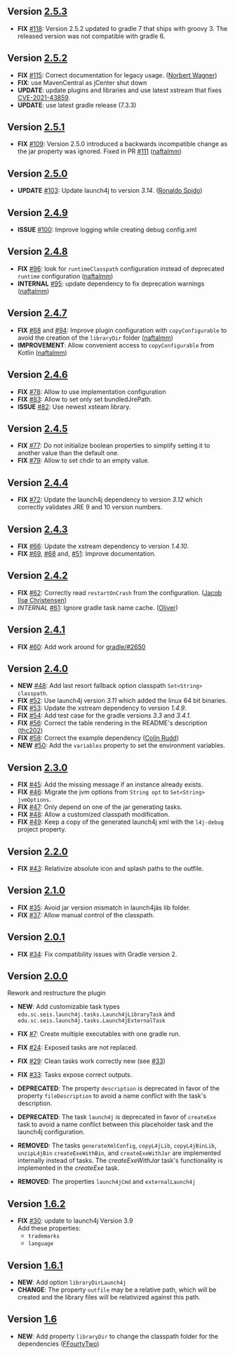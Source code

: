 ## Version [2.5.3](https://github.com/TheBoegl/gradle-launch4j/releases/tag/v2.5.3)
- **FIX** [#118](https://github.com/TheBoegl/gradle-launch4j/issues/118): Version 2.5.2 updated to gradle 7 that ships with groovy 3. The released version was not compatible with gradle 6.

## Version [2.5.2](https://github.com/TheBoegl/gradle-launch4j/releases/tag/v2.5.2)
- **FIX** [#115](https://github.com/TheBoegl/gradle-launch4j/pull/115): Correct documentation for legacy usage. ([Norbert Wagner](https://github.com/streuspeicher))
- **FIX**: use MavenCentral as jCenter shut down
- **UPDATE**: update plugins and libraries and use latest xstream that fixes [CVE-2021-43859](https://www.opencve.io/cve/CVE-2021-43859).
- **UPDATE**: use latest gradle release (7.3.3)

## Version [2.5.1](https://github.com/TheBoegl/gradle-launch4j/releases/tag/v2.5.1)
- **FIX** [#109](https://github.com/TheBoegl/gradle-launch4j/issues/109): Version 2.5.0 introduced a backwards incompatible change as the jar property was ignored. Fixed in PR [#111](https://github.com/TheBoegl/gradle-launch4j/pull/111) ([naftalmm](https://github.com/naftalmm))

## Version [2.5.0](https://github.com/TheBoegl/gradle-launch4j/releases/tag/v2.5.0)
- **UPDATE** [#103](https://github.com/TheBoegl/gradle-launch4j/issues/103): Update launch4j to version _3.14_. ([Ronaldo Spido](https://github.com/rspido))

## Version [2.4.9](https://github.com/TheBoegl/gradle-launch4j/releases/tag/v2.4.9)
- **ISSUE** [#100](https://github.com/TheBoegl/gradle-launch4j/issues/100): Improve logging while creating debug config.xml 

## Version [2.4.8](https://github.com/TheBoegl/gradle-launch4j/releases/tag/v2.4.8)
- **FIX** [#96](https://github.com/TheBoegl/gradle-launch4j/pull/96): look for `runtimeClasspath` configuration instead of deprecated `runtime` configuration ([naftalmm](https://github.com/naftalmm)) 
- **INTERNAL** [#95](https://github.com/TheBoegl/gradle-launch4j/pull/95): update dependency to fix deprecation warnings ([naftalmm](https://github.com/naftalmm))

## Version [2.4.7](https://github.com/TheBoegl/gradle-launch4j/releases/tag/v2.4.7)
- **FIX** [#68](https://github.com/TheBoegl/gradle-launch4j/issues/68) and [#94](https://github.com/TheBoegl/gradle-launch4j/pull/94): Improve plugin configuration with `copyConfigurable` to avoid the creation of the `libraryDir` folder ([naftalmm](https://github.com/naftalmm))
- **IMPROVEMENT**: Allow convenient access to `copyConfigurable` from Kotlin ([naftalmm](https://github.com/naftalmm))

## Version [2.4.6](https://github.com/TheBoegl/gradle-launch4j/releases/tag/v2.4.6)
- **FIX** [#78](https://github.com/TheBoegl/gradle-launch4j/issues/78): Allow to use implementation configuration
- **FIX** [#83](https://github.com/TheBoegl/gradle-launch4j/issues/83): Allow to set only set bundledJrePath.
- **ISSUE** [#82](https://github.com/TheBoegl/gradle-launch4j/issues/82): Use newest xsteam library.

## Version [2.4.5](https://github.com/TheBoegl/gradle-launch4j/releases/tag/v2.4.5)
- **FIX** [#77](https://github.com/TheBoegl/gradle-launch4j/issues/77): Do not initialize boolean properties to simplify setting it to another value than the default one.
- **FIX** [#79](https://github.com/TheBoegl/gradle-launch4j/issues/79): Allow to set chdir to an empty value.

## Version [2.4.4](https://github.com/TheBoegl/gradle-launch4j/releases/tag/v2.4.4)
- **FIX** [#72](https://github.com/TheBoegl/gradle-launch4j/issues/72): Update the launch4j dependency to version _3.12_ which correctly validates JRE 9 and 10 version numbers.

## Version [2.4.3](https://github.com/TheBoegl/gradle-launch4j/releases/tag/v2.4.3)
- **FIX** [#66](https://github.com/TheBoegl/gradle-launch4j/issues/66): Update the xstream dependency to version _1.4.10_.
- **FIX** [#69](https://github.com/TheBoegl/gradle-launch4j/issues/69), [#68](https://github.com/TheBoegl/gradle-launch4j/issues/68) and, [#51](https://github.com/TheBoegl/gradle-launch4j/issues/51): Improve documentation.

## Version [2.4.2](https://github.com/TheBoegl/gradle-launch4j/releases/tag/v2.4.2)
- **FIX** [#62](https://github.com/TheBoegl/gradle-launch4j/issues/62): Correctly read `restartOnCrash` from the configuration. ([Jacob Ilsø Christensen](https://github.com/jacobilsoe))
- *INTERNAL* [#61](https://github.com/TheBoegl/gradle-launch4j/issues/61): Ignore gradle task name cache. ([Oliver](https://github.com/obearn))

## Version [2.4.1](https://github.com/TheBoegl/gradle-launch4j/releases/tag/v2.4.1)
- **FIX** [#60](https://github.com/TheBoegl/gradle-launch4j/issues/60): Add work around for [gradle/#2650](https://github.com/gradle/gradle/issues/2650)
## Version [2.4.0](https://github.com/TheBoegl/gradle-launch4j/releases/tag/v2.4.0)
- **NEW** [#48](https://github.com/TheBoegl/gradle-launch4j/issues/48): Add last resort fallback option classpath `Set<String> classpath`.
- **FIX** [#52](https://github.com/TheBoegl/gradle-launch4j/issues/52): Use launch4j version _3.11_ which added the linux 64 bit binaries.
- **FIX** [#53](https://github.com/TheBoegl/gradle-launch4j/issues/53): Update the xstream dependency to version _1.4.9_.
- **FIX** [#54](https://github.com/TheBoegl/gradle-launch4j/issues/54): Add test case for the gradle versions _3.3_ and _3.4.1_.
- **FIX** [#56](https://github.com/TheBoegl/gradle-launch4j/issues/56): Correct the table rendering in the README's description ([thc202](https://github.com/thc202))
- **FIX** [#58](https://github.com/TheBoegl/gradle-launch4j/issues/58): Correct the example dependency ([Colin Rudd](https://github.com/cnrudd))
- **NEW** [#50](https://github.com/TheBoegl/gradle-launch4j/issues/59): Add the `variables` property to set the environment variables.

## Version [2.3.0](https://github.com/TheBoegl/gradle-launch4j/releases/tag/v2.3.0)
- **FIX** [#45](https://github.com/TheBoegl/gradle-launch4j/issues/45): Add the missing message if an instance already exists.
- **FIX** [#46](https://github.com/TheBoegl/gradle-launch4j/issues/46): Migrate the jvm options from `String opt` to `Set<String> jvmOptions`.
- **FIX** [#47](https://github.com/TheBoegl/gradle-launch4j/issues/47): Only depend on one of the jar generating tasks.
- **FIX** [#48](https://github.com/TheBoegl/gradle-launch4j/issues/48): Allow a customized classpath modification.
- **FIX** [#49](https://github.com/TheBoegl/gradle-launch4j/issues/49): Keep a copy of the generated launch4j xml with the `l4j-debug` project property.

## Version [2.2.0](https://github.com/TheBoegl/gradle-launch4j/releases/tag/v2.2.0)
- **FIX** [#43](https://github.com/TheBoegl/gradle-launch4j/issues/43): Relativize absolute icon and splash paths to the outfile.

## Version [2.1.0](https://github.com/TheBoegl/gradle-launch4j/releases/tag/v2.1.0)
- **FIX** [#35](https://github.com/TheBoegl/gradle-launch4j/issues/35): Avoid jar version mismatch in launch4jäs lib folder.
- **FIX** [#37](https://github.com/TheBoegl/gradle-launch4j/issues/37): Allow manual control of the classpath.

## Version [2.0.1](https://github.com/TheBoegl/gradle-launch4j/releases/tag/v2.0.1)
- **FIX** [#34](https://github.com/TheBoegl/gradle-launch4j/issues/34): Fix compatibility issues with Gradle version 2.

## Version [2.0.0](https://github.com/TheBoegl/gradle-launch4j/releases/tag/v2.0.0)
Rework and restructure the plugin
- **NEW**: Add customizable task types `edu.sc.seis.launch4j.tasks.Launch4jLibraryTask` and `edu.sc.seis.launch4j.tasks.Launch4jExternalTask`
- **FIX** [#7](https://github.com/TheBoegl/gradle-launch4j/issues/7): Create multiple executables with one gradle run.
- **FIX** [#24](https://github.com/TheBoegl/gradle-launch4j/issues/24): Exposed tasks are not replaced.
- **FIX** [#29](https://github.com/TheBoegl/gradle-launch4j/issues/29): Clean tasks work correctly new (see [#33](https://github.com/TheBoegl/gradle-launch4j/issues/33))
- **FIX** [#33](https://github.com/TheBoegl/gradle-launch4j/issues/33): Tasks expose correct outputs.
- **DEPRECATED**: The property `description` is deprecated in favor of the property `fileDescription` to avoid a name conflict with the task's description.
- **DEPRECATED**: The task `launch4j` is deprecated in favor of `createExe` task to avoid a name conflict between this placeholder task and the launch4j configuration.
- **REMOVED**: The tasks `generateXmlConfig`, `copyL4jLib`, `copyL4jBinLib`, `unzipL4jBin` `createExeWithBin`, and `createExeWithJar` are implemented internally instead of tasks.
The *createExeWithJar* task's functionality is implemented in the *createExe* task. 

- **REMOVED**: The properties `launch4jCmd` and `externalLaunch4j` 


## Version [1.6.2](https://github.com/TheBoegl/gradle-launch4j/releases/tag/v1.6.2)
- **FIX** [#30](https://github.com/TheBoegl/gradle-launch4j/issues/30): update to launch4j Version 3.9  
Add these properties:
  - `trademarks`
  - `language`

## Version [1.6.1](https://github.com/TheBoegl/gradle-launch4j/releases/tag/v1.6.1)
- **NEW**: Add option `libraryDirLaunch4j`
- **CHANGE**: The property `outfile` may be a relative path, which will be created and the library files will be relativized against this path.

## Version [1.6](https://github.com/TheBoegl/gradle-launch4j/releases/tag/v1.6)
- **NEW**: Add property `libraryDir` to change the classpath folder for the dependencies 
([FFourtyTwo](https://github.com/FFourtyTwo))
